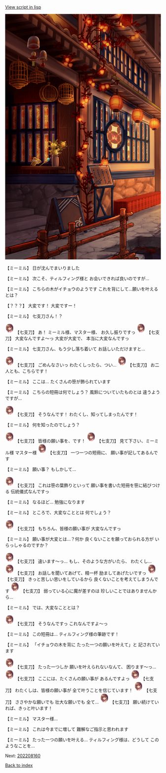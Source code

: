 [View script in lisp](../scripts/202208150.txt)

![SEAsummer_town_evening.png](../images/backgrounds/SEAsummer_town_evening.png)

【ミーミル】
日が沈んでまいりました

【ミーミル】
次こそ、ティルフィング様と
お会いできれば良いのですが…

【ミーミル】
こちらの木がイチョウのようです
これを背にして…願いを叶えるとは？

【？？？】
大変です！
大変ですー！

【ミーミル】
七支刀さん！？

<img src="../images/units/6105111.png" alt="6105111.png" height="34"/>
【七支刀】
あ！
ミーミル様、マスター様、
お久し振りですっ

<img src="../images/units/6105111.png" alt="6105111.png" height="34"/>
【七支刀】
大変なんですよ～っ
大変が大変で、
本当に大変なんですっ

【ミーミル】
七支刀さん、もう少し落ち着いて
お話しいただけますと…

<img src="../images/units/6105111.png" alt="6105111.png" height="34"/>
【七支刀】
ごめんなさいっ
わたくしったら、つい…

<img src="../images/units/6105111.png" alt="6105111.png" height="34"/>
【七支刀】
お二人とも、こちらです！

【ミーミル】
ここは…
たくさんの笹が飾られています

【ミーミル】
こちらの短冊は何でしょう？
風鈴についていたものとは
違うようですが…

<img src="../images/units/6105111.png" alt="6105111.png" height="34"/>
【七支刀】
そうなんです！
わたくし、知ってしまったんです！

【ミーミル】
何を知ったのでしょう？

<img src="../images/units/6105111.png" alt="6105111.png" height="34"/>
【七支刀】
皆様の願い事を、です！

<img src="../images/units/6105111.png" alt="6105111.png" height="34"/>
【七支刀】
見て下さい、ミーミル様
マスター様

<img src="../images/units/6105111.png" alt="6105111.png" height="34"/>
【七支刀】
一つ一つの短冊に、
願い事が記してあるんです

【ミーミル】
願い事？
もしかして…

<img src="../images/units/6105111.png" alt="6105111.png" height="34"/>
【七支刀】
これは笹の葉飾りといって
願い事を書いた短冊を笹に結びつける
伝統儀式なんですっ

【ミーミル】
なるほど…
勉強になります

【ミーミル】
ところで、大変なこととは
何でしょう？

<img src="../images/units/6105111.png" alt="6105111.png" height="34"/>
【七支刀】
もちろん、皆様の願い事が
大変なんですっ

【ミーミル】
願い事が大変とは…？何か
良くないことを願っておられる方が
いらっしゃるのですか？

<img src="../images/units/6105111.png" alt="6105111.png" height="34"/>
【七支刀】
違います～っ…
もし、そのような方がいたら、
わたくし…

<img src="../images/units/6105111.png" alt="6105111.png" height="34"/>
【七支刀】
お話しを聞いてあげて、精一杯
励ましてあげたいですっ

<img src="../images/units/6105111.png" alt="6105111.png" height="34"/>
【七支刀】
きっと苦しい思いをしているから
良くないことを考えてしまうんです

<img src="../images/units/6105111.png" alt="6105111.png" height="34"/>
【七支刀】
弱っている心に魔が差すのは
珍しいことではありませんから…

【ミーミル】
では、大変なこととは？

<img src="../images/units/6105111.png" alt="6105111.png" height="34"/>
【七支刀】
そうなんですっ
これなんですよ～っ

【ミーミル】
この短冊は…
ティルフィング様の筆跡です！

【ミーミル】
「イチョウの木を背に
たった一つの願いを叶えて」と
記されています

<img src="../images/units/6105111.png" alt="6105111.png" height="34"/>
【七支刀】
たった一つしか
願いを叶えられないなんて、
困ります～っ…

<img src="../images/units/6105111.png" alt="6105111.png" height="34"/>
【七支刀】
ここには、たくさんの願い事が
あるんですよっ

<img src="../images/units/6105111.png" alt="6105111.png" height="34"/>
【七支刀】
わたくしは、皆様の願い事が
全て叶うことを信じています！

<img src="../images/units/6105111.png" alt="6105111.png" height="34"/>
【七支刀】
ささやかな願いでも
壮大な願いでも
全て…

<img src="../images/units/6105111.png" alt="6105111.png" height="34"/>
【七支刀】
願い続けていれば、きっと叶います！

【ミーミル】
マスター様…

【ミーミル】
これは今までに増して
難解なご指示と思われます

【ミーミル】
たった一つの願いを叶える…
ティルフィング様は、どうして
このようなことを…


Next: [202208160](202208160.md)

[Back to index](index.md)
